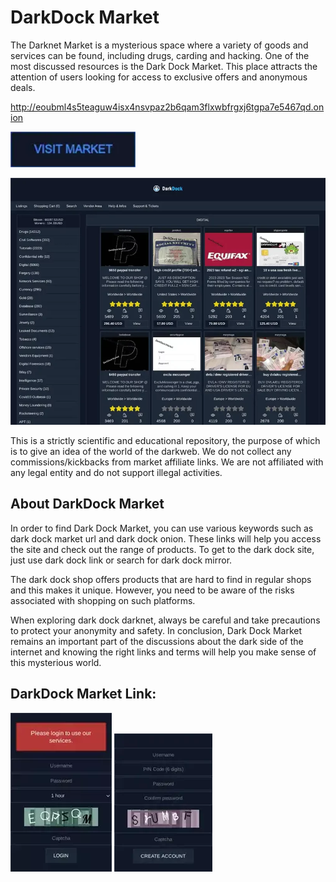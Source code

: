 # DarkDock Market
The Darknet Market is a mysterious space where a variety of goods and services can be found, including drugs, carding and hacking. One of the most discussed resources is the Dark Dock Market. This place attracts the attention of users looking for access to exclusive offers and anonymous deals.

http://eoubml4s5teaguw4isx4nsvpaz2b6qam3flxwbfrgxj6tgpa7e5467qd.onion

[<img src="/assets/aslufor.webp" width="200">](http://eoubml4s5teaguw4isx4nsvpaz2b6qam3flxwbfrgxj6tgpa7e5467qd.onion)

<a href="http://eoubml4s5teaguw4isx4nsvpaz2b6qam3flxwbfrgxj6tgpa7e5467qd.onion"><img src="/assets/valittcons.webp" alt="image" style="max-width: 100%;"><a>

This is a strictly scientific and educational repository, the purpose of which is to give an idea of the world of the darkweb. We do not collect any commissions/kickbacks from market affiliate links. We are not affiliated with any legal entity and do not support illegal activities.

## About DarkDock Market

In order to find Dark Dock Market, you can use various keywords such as dark dock market url and dark dock onion. These links will help you access the site and check out the range of products. To get to the dark dock site, just use dark dock link or search for dark dock mirror.

The dark dock shop offers products that are hard to find in regular shops and this makes it unique. However, you need to be aware of the risks associated with shopping on such platforms.

When exploring dark dock darknet, always be careful and take precautions to protect your anonymity and safety. In conclusion, Dark Dock Market remains an important part of the discussions about the dark side of the internet and knowing the right links and terms will help you make sense of this mysterious world.
## DarkDock Market Link:

<a href="http://eoubml4s5teaguw4isx4nsvpaz2b6qam3flxwbfrgxj6tgpa7e5467qd.onion"><img src="/assets/ticili.webp" alt="image" style="max-width: 100%;"><a>  <a href="http://eoubml4s5teaguw4isx4nsvpaz2b6qam3flxwbfrgxj6tgpa7e5467qd.onion"><img src="/assets/emdasheart.webp" alt="image" style="max-width: 100%;"><a>